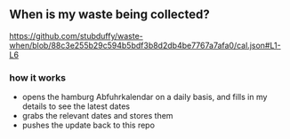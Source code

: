 ## When is my waste being collected?
  https://github.com/stubduffy/waste-when/blob/88c3e255b29c594b5bdf3b8d2db4be7767a7afa0/cal.json#L1-L6
  
  ### how it works
  - opens the hamburg Abfuhrkalendar on a daily basis, and fills in my details to see the latest dates
  - grabs the relevant dates and stores them
  - pushes the update back to this repo
  
